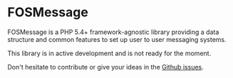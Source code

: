 FOSMessage
==========

FOSMessage is a PHP 5.4+ framework-agnostic library providing a data structure
and common features to set up user to user messaging systems.

This library is in active development and is not ready for the moment.

Don't hesitate to contribute or give your ideas in the [Github issues](https://github.com/FriendsOfSymfony/FOSMessage/issues).
